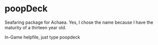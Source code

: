 # poopDeck
Seafaring package for Achaea. Yes, I chose the name because I have the maturity of a thirteen year old.

In-Game helpfile, just type poopdeck